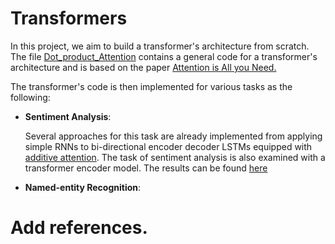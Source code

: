 # Transformers
 In this project, we aim to build a transformer's architecture from scratch. The file [Dot_product_Attention](Dot_product_Attention/) contains a general code for a transformer's architecture and is based on the paper [Attention is All you Need.](https://arxiv.org/abs/1706.03762)
 
 The transformer's code is then implemented for various tasks as the following: 
 
 * **Sentiment Analysis**:
   
   Several approaches for this task are already implemented from applying simple RNNs to bi-directional encoder decoder LSTMs equipped with [additive attention](https://github.com/samiraslani/Additive-Attention-model). The task of sentiment analysis is also examined with a transformer encoder model. The results can be found [here](Sentiment-DotAtten.ipynb/)

 * **Named-entity Recognition**:










# Add references. 
